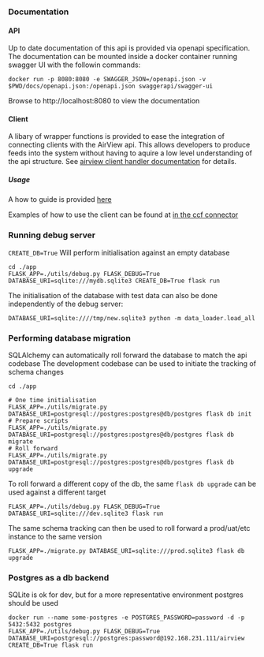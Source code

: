 ### Documentation
#### API
Up to date documentation of this api is provided via openapi specification. The documentation can be mounted inside a docker container running swagger UI with the followin commands:

```
docker run -p 8080:8080 -e SWAGGER_JSON=/openapi.json -v $PWD/docs/openapi.json:/openapi.json swaggerapi/swagger-ui
```

Browse to http://localhost:8080 to view the documentation

#### Client
A libary of wrapper functions is provided to ease the integration of connecting clients with the AirView api. This allows developers to produce feeds into the system without having to aquire a low level understanding of the api structure. See [airview client handler documentation](docs/airviewclient.md#class-clientairviewclientclienthandlerbackend) for details.

##### Usage
A how to guide is provided [here](docs/airviewclienthowto.md)

Examples of how to use the client can be found at [in the ccf connector](https://github.com/AirWalk-Digital/terraform-aws-airview-ccf/tree/main/lambda_code)


### Running debug server
```CREATE_DB=True``` Will perform initialisation against an empty database

```
cd ./app
FLASK_APP=./utils/debug.py FLASK_DEBUG=True DATABASE_URI=sqlite:///mydb.sqlite3 CREATE_DB=True flask run
```
The initialisation of the database with test data can also be done independently of the debug server:
```
DATABASE_URI=sqlite:////tmp/new.sqlite3 python -m data_loader.load_all
```

### Performing database migration
SQLAlchemy can automatically roll forward the database to match the api codebase
The development codebase can be used to initiate the tracking of schema changes
```
cd ./app

# One time initialisation
FLASK_APP=./utils/migrate.py DATABASE_URI=postgresql://postgres:postgres@db/postgres flask db init
# Prepare scripts
FLASK_APP=./utils/migrate.py DATABASE_URI=postgresql://postgres:postgres@db/postgres flask db migrate
# Roll forward
FLASK_APP=./utils/migrate.py DATABASE_URI=postgresql://postgres:postgres@db/postgres flask db upgrade

```
To roll forward a different copy of the db, the same ```flask db upgrade``` can be used against a different target



```
FLASK_APP=./utils/debug.py FLASK_DEBUG=True DATABASE_URI=sqlite:///dev.sqlite3 flask run
```
The same schema tracking can then be used to roll forward a prod/uat/etc instance to the same version
```
FLASK_APP=./migrate.py DATABASE_URI=sqlite:///prod.sqlite3 flask db upgrade
```

### Postgres as a db backend
SQLite is ok for dev, but for a more representative environment postgres should be used


```
docker run --name some-postgres -e POSTGRES_PASSWORD=password -d -p 5432:5432 postgres
FLASK_APP=./utils/debug.py FLASK_DEBUG=True DATABASE_URI=postgresql://postgres:password@192.168.231.111/airview CREATE_DB=True flask run
```


